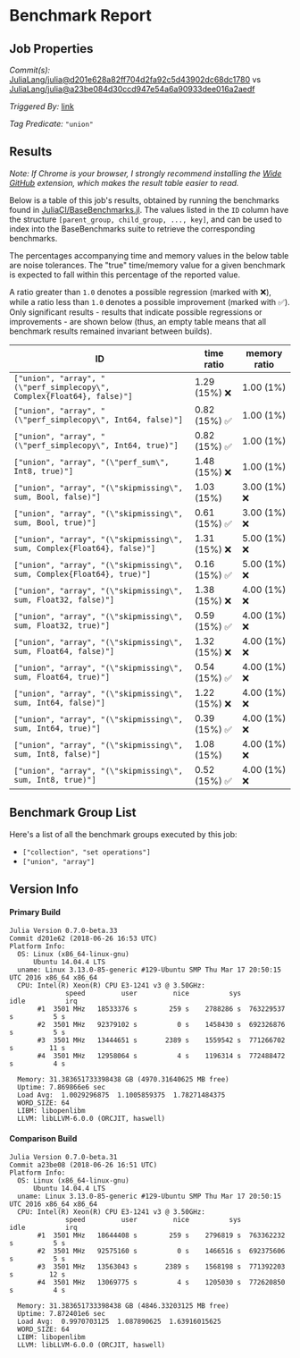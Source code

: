 # Benchmark Report

## Job Properties

*Commit(s):* [JuliaLang/julia@d201e628a82ff704d2fa92c5d43902dc68dc1780](https://github.com/JuliaLang/julia/commit/d201e628a82ff704d2fa92c5d43902dc68dc1780) vs [JuliaLang/julia@a23be084d30ccd947e54a6a90933dee016a2aedf](https://github.com/JuliaLang/julia/commit/a23be084d30ccd947e54a6a90933dee016a2aedf)

*Triggered By:* [link](https://github.com/JuliaLang/julia/pull/27743#issuecomment-400394055)

*Tag Predicate:* `"union"`

## Results

*Note: If Chrome is your browser, I strongly recommend installing the [Wide GitHub](https://chrome.google.com/webstore/detail/wide-github/kaalofacklcidaampbokdplbklpeldpj?hl=en)
extension, which makes the result table easier to read.*

Below is a table of this job's results, obtained by running the benchmarks found in
[JuliaCI/BaseBenchmarks.jl](https://github.com/JuliaCI/BaseBenchmarks.jl). The values
listed in the `ID` column have the structure `[parent_group, child_group, ..., key]`,
and can be used to index into the BaseBenchmarks suite to retrieve the corresponding
benchmarks.

The percentages accompanying time and memory values in the below table are noise tolerances. The "true"
time/memory value for a given benchmark is expected to fall within this percentage of the reported value.

A ratio greater than `1.0` denotes a possible regression (marked with :x:), while a ratio less
than `1.0` denotes a possible improvement (marked with :white_check_mark:). Only significant results - results
that indicate possible regressions or improvements - are shown below (thus, an empty table means that all
benchmark results remained invariant between builds).

| ID | time ratio | memory ratio |
|----|------------|--------------|
| `["union", "array", "(\"perf_simplecopy\", Complex{Float64}, false)"]` | 1.29 (15%) :x: | 1.00 (1%)  |
| `["union", "array", "(\"perf_simplecopy\", Int64, false)"]` | 0.82 (15%) :white_check_mark: | 1.00 (1%)  |
| `["union", "array", "(\"perf_simplecopy\", Int64, true)"]` | 0.82 (15%) :white_check_mark: | 1.00 (1%)  |
| `["union", "array", "(\"perf_sum\", Int8, true)"]` | 1.48 (15%) :x: | 1.00 (1%)  |
| `["union", "array", "(\"skipmissing\", sum, Bool, false)"]` | 1.03 (15%)  | 3.00 (1%) :x: |
| `["union", "array", "(\"skipmissing\", sum, Bool, true)"]` | 0.61 (15%) :white_check_mark: | 3.00 (1%) :x: |
| `["union", "array", "(\"skipmissing\", sum, Complex{Float64}, false)"]` | 1.31 (15%) :x: | 5.00 (1%) :x: |
| `["union", "array", "(\"skipmissing\", sum, Complex{Float64}, true)"]` | 0.16 (15%) :white_check_mark: | 5.00 (1%) :x: |
| `["union", "array", "(\"skipmissing\", sum, Float32, false)"]` | 1.38 (15%) :x: | 4.00 (1%) :x: |
| `["union", "array", "(\"skipmissing\", sum, Float32, true)"]` | 0.59 (15%) :white_check_mark: | 4.00 (1%) :x: |
| `["union", "array", "(\"skipmissing\", sum, Float64, false)"]` | 1.32 (15%) :x: | 4.00 (1%) :x: |
| `["union", "array", "(\"skipmissing\", sum, Float64, true)"]` | 0.54 (15%) :white_check_mark: | 4.00 (1%) :x: |
| `["union", "array", "(\"skipmissing\", sum, Int64, false)"]` | 1.22 (15%) :x: | 4.00 (1%) :x: |
| `["union", "array", "(\"skipmissing\", sum, Int64, true)"]` | 0.39 (15%) :white_check_mark: | 4.00 (1%) :x: |
| `["union", "array", "(\"skipmissing\", sum, Int8, false)"]` | 1.08 (15%)  | 4.00 (1%) :x: |
| `["union", "array", "(\"skipmissing\", sum, Int8, true)"]` | 0.52 (15%) :white_check_mark: | 4.00 (1%) :x: |

## Benchmark Group List

Here's a list of all the benchmark groups executed by this job:

- `["collection", "set operations"]`
- `["union", "array"]`

## Version Info

#### Primary Build

```
Julia Version 0.7.0-beta.33
Commit d201e62 (2018-06-26 16:53 UTC)
Platform Info:
  OS: Linux (x86_64-linux-gnu)
      Ubuntu 14.04.4 LTS
  uname: Linux 3.13.0-85-generic #129-Ubuntu SMP Thu Mar 17 20:50:15 UTC 2016 x86_64 x86_64
  CPU: Intel(R) Xeon(R) CPU E3-1241 v3 @ 3.50GHz: 
              speed         user         nice          sys         idle          irq
       #1  3501 MHz   18533376 s        259 s    2788286 s  763229537 s          5 s
       #2  3501 MHz   92379102 s          0 s    1458430 s  692326876 s          5 s
       #3  3501 MHz   13444651 s       2389 s    1559542 s  771266702 s         11 s
       #4  3501 MHz   12958064 s          4 s    1196314 s  772488472 s          4 s
       
  Memory: 31.383651733398438 GB (4970.31640625 MB free)
  Uptime: 7.869866e6 sec
  Load Avg:  1.0029296875  1.1005859375  1.78271484375
  WORD_SIZE: 64
  LIBM: libopenlibm
  LLVM: libLLVM-6.0.0 (ORCJIT, haswell)

```

#### Comparison Build

```
Julia Version 0.7.0-beta.31
Commit a23be08 (2018-06-26 16:51 UTC)
Platform Info:
  OS: Linux (x86_64-linux-gnu)
      Ubuntu 14.04.4 LTS
  uname: Linux 3.13.0-85-generic #129-Ubuntu SMP Thu Mar 17 20:50:15 UTC 2016 x86_64 x86_64
  CPU: Intel(R) Xeon(R) CPU E3-1241 v3 @ 3.50GHz: 
              speed         user         nice          sys         idle          irq
       #1  3501 MHz   18644408 s        259 s    2796819 s  763362232 s          5 s
       #2  3501 MHz   92575160 s          0 s    1466516 s  692375606 s          5 s
       #3  3501 MHz   13563043 s       2389 s    1568198 s  771392203 s         12 s
       #4  3501 MHz   13069775 s          4 s    1205030 s  772620850 s          4 s
       
  Memory: 31.383651733398438 GB (4846.33203125 MB free)
  Uptime: 7.872401e6 sec
  Load Avg:  0.9970703125  1.087890625  1.63916015625
  WORD_SIZE: 64
  LIBM: libopenlibm
  LLVM: libLLVM-6.0.0 (ORCJIT, haswell)

```
